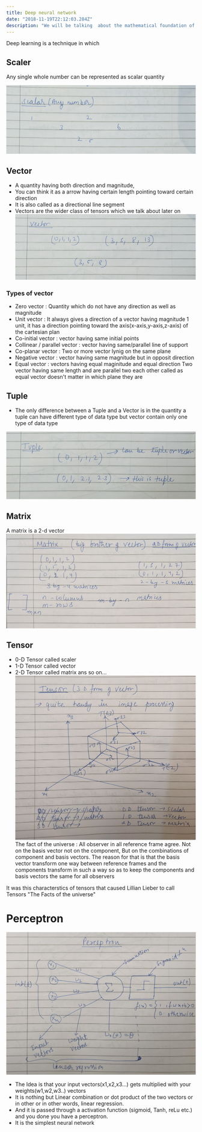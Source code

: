 ```yaml
---
title: Deep neural network
date: "2018-11-19T22:12:03.284Z"
description: "We will be talking  about the mathematical foundation of deep neural network in deep learning  with numpy syntax for implementation of the mathematical function"
---
```

 Deep learning is a technique in  which 

## Scaler 

Any single whole number can be represented as scalar quantity 

![](PXL_20210319_122825026.NIGHT_5.jpg)

## Vector
- A quantity having both direction and magnitude,
- You can think it as a arrow having certain length pointing toward certain direction
- It is also called as a directional line segment 
- Vectors are the wider class of tensors which we talk about later on
![](PXL_20210319_122825026.NIGHT_3.jpg)
### Types of vector
- Zero vector : Quantity which do not have any direction as well as magnitude
- Unit vector : It always gives a direction of a vector having magnitude 1 unit, it has a direction pointing toward the axis(x-axis,y-axis,z-axis) of the cartesian plan
- Co-initial vector : vector having same initial points
- Collinear / parallel vector : vector having same/parallel line of support
- Co-planar vector : Two or more vector lynig on the same plane
- Negative vector : vector having same magnitude but in opposit direction
- Equal vector : vectors having equal maginitude and equal direction 
Two vector having same length and are parallel two each other called as equal vector doesn't matter in which plane they are 
## Tuple
- The only difference between a Tuple and a Vector is in the quantity a tuple can have different type of data type but vector contain only one type of data type

![](PXL_20210319_122825026.NIGHT_4.jpg)

## Matrix
A matrix is a 2-d vector 
![](PXL_20210319_123017243_2.jpg)

## Tensor
- 0-D Tensor called scaler
- 1-D Tensor called vector
- 2-D Tensor called matrix
ans so on...
![](PXL_20210319_123017243_3.jpg)
The fact of the universe : All observer in all reference frame agree. Not on the basis vector not on the component, But on the combinations of component and basis vectors.
The reason for that is that the basis vector transform one way between reference frames and the components transform in such a way so as to keep the components and basis vectors the same for all observers

It was this characterstics of tensors that caused Lillian Lieber to call Tensors "The Facts of the universe"

# Perceptron
![](PXL_20210319_123034722_2.jpg)
- The Idea is that your input vectors(x1,x2,x3...) gets multiplied with your weights(w1,w2,w3..) vectors
- It is nothing but Linear combination or dot product of the two vectors or in other or in other words, linear regression.
- And it is passed through a activation function (sigmoid, Tanh, reLu etc.) and you done you have a perceptron.
- It is the simplest neural network
